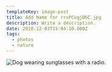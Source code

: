 ```yaml
---
templateKey: image-post
title: Add Name for rrxPCugjB6C.jpg
description: Write a description.
date: 2018-12-03T15:04:10.000Z
tags:
  - photos
  - nature
---
```

![Dog wearing sunglasses with a radio.](/img/rrxPCugjB6C.jpg)

